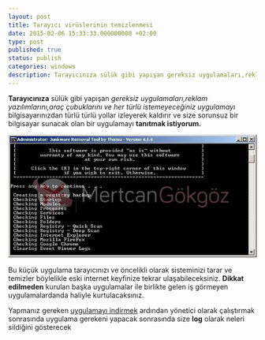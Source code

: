 ```yaml
---
layout: post
title: Tarayıcı virüslerinin temizlenmesi
date: 2015-02-06 15:33:33.000000000 +02:00
type: post
published: true
status: publish
categories: windows
description: Tarayıcınıza sülük gibi yapışan gereksiz uygulamaları,reklam yazılımlarını,araç çubuklarını ve her türlü istemeyeceğiniz uygulamayı bilgisayarınızdan
---
```


**Tarayıcınıza** sülük gibi yapışan _gereksiz uygulamaları,reklam yazılımlarını,araç çubuklarını ve her türlü istemeyeceğiniz uygulamayı_ bilgisayarınızdan türlü türlü yollar izleyerek kaldırır ve size sorunsuz bir bilgisayar sunacak olan bir uygulamayı **tanıtmak istiyorum.**

![reklamviruslerinintemizlenmesi](/assets/reklamviruslerinintemizlenmesi.jpg)

Bu küçük uygulama tarayıcınızı ve öncelikli olarak sisteminizi tarar ve temizler böylelikle eski internet keyfinize tekrar ulaşabileceksiniz. **Dikkat edilmeden** kurulan başka uygulamalar ile birlikte gelen iş görmeyen uygulamalardanda haliyle kurtulacaksınız.

Yapmanız gereken [uygulamayı indirmek](http://thisisudax.org/downloads/JRT.exe) ardından yönetici olarak çalıştırmak sonrasında uygulama gerekeni yapacak sonrasında size **log** olarak neleri sildiğini gösterecek
